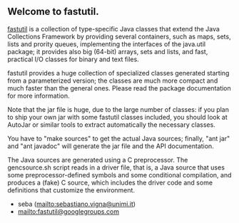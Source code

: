 Welcome to fastutil.
--------------------

[fastutil](http://fastutil.di.unimi.it/) is a collection of type-specific
Java classes that extend the Java Collections Framework by providing
several containers, such as maps, sets, lists and prority queues,
implementing the interfaces of the java.util package; it provides also big
(64-bit) arrays, sets and lists, and fast, practical I/O classes for
binary and text files.

fastutil provides a huge collection of specialized classes generated
starting from a parameterized version; the classes are much more compact
and much faster than the general ones. Please read the package
documentation for more information.

Note that the jar file is huge, due to the large number of classes: if you
plan to ship your own jar with some fastutil classes included, you should
look at AutoJar or similar tools to extract automatically the necessary
classes.

You have to "make sources" to get the actual Java sources; finally, "ant
jar" and "ant javadoc" will generate the jar file and the API
documentation.

The Java sources are generated using a C preprocessor. The gencsource.sh
script reads in a driver file, that is, a Java source that uses some
preprocessor-defined symbols and some conditional compilation, and
produces a (fake) C source, which includes the driver code and some
definitions that customize the environment.


* seba (<mailto:sebastiano.vigna@unimi.it>)
* <mailto:fastutil@googlegroups.com>

